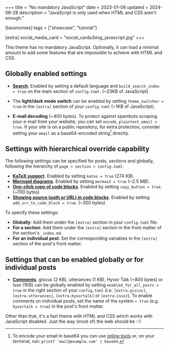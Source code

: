 +++
title = "No mandatory JavaScript"
date = 2023-01-06
updated = 2024-08-28
description = "JavaScript is only used when HTML and CSS aren't enough."

[taxonomies]
tags = ["showcase", "tutorial"]

[extra]
social_media_card = "social_cards/blog_javascript.jpg"
+++

This theme has no mandatory JavaScript. Optionally, it can load a minimal amount to add some features that are impossible to achieve with HTML and CSS.

## Globally enabled settings

- [**Search**](@/blog/mastering-tabi-settings/index.md#search). Enabled by setting a default language and `build_search_index = true` on the main section of `config.toml`. (~23KB of JavaScript)

- The **light/dark mode switch** can be enabled by setting `theme_switcher = true` in the `[extra]` section of your `config.toml` (~1KB of JavaScript).

- **E-mail decoding** (~400 bytes). To protect against spambots scraping your e-mail from your website, you can set `encode_plaintext_email = true`. If your site is on a public repository, for extra protection, consider setting your `email` as a base64-encoded string[^1] directly.

## Settings with hierarchical override capability

The following settings can be specified for posts, sections and globally, following the hierarchy of `page > section > config.toml`:

- [**KaTeX support**](@/blog/markdown/index.md#katex). Enabled by setting `katex = true` (274 KB).
- [**Mermaid diagrams**](@/blog/shortcodes/index.md#mermaid-diagrams). Enabled by setting `mermaid = true` (~2.5 MB).
- [**One-click copy of code blocks**](@/blog/markdown/index.md#code-block). Enabled by setting `copy_button = true`. (~700 bytes)
- [**Showing source (path or URL) in code blocks**](@/blog/shortcodes/index.md#show-source-or-path). Enabled by setting `add_src_to_code_block = true`. (~300 bytes)

To specify these settings:

- **Globally**: Add them under the `[extra]` section in your `config.toml` file.
- **For a section**: Add them under the `[extra]` section in the front matter of the section's `_index.md`.
- **For an individual post**: Set the corresponding variables in the `[extra]` section of the post's front matter.

## Settings that can be enabled globally or for individual posts

- [**Comments**](@/blog/comments/index.md). giscus (2 KB), utterances (1 KB), Hyvor Talk (~800 bytes) or Isso (1KB) can be globally enabled by setting `enabled_for_all_posts = true` in the right section of your  `config.toml` (i.e. `[extra.giscus]`, `[extra.utterances]`, `[extra.hyvortalk]` or `[extra.isso]`). To enable comments on individual posts, set the name of the system `= true` (e.g. `hyvortalk = true`) in the post's front matter.

Other than that, it's a fast theme with HTML and CSS which works with JavaScript disabled. Just the way (most of) the web should be :-)

[^1]: To encode your email in base64 you can use [online tools](https://www.base64encode.org/) or, on your terminal, run: `printf 'mail@example.com' | base64`.
